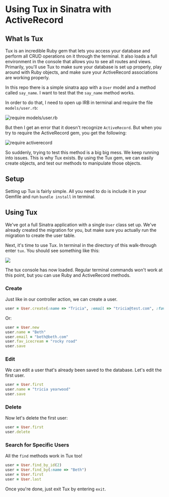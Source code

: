 # Using Tux in Sinatra with ActiveRecord

## What Is Tux

Tux is an incredible Ruby gem that lets you access your database and perform all CRUD operations on it through the terminal. It also loads a full environment in the console that allows you to see all routes and views. Primarily, you'll use Tux to make sure your database is set up properly, play around with Ruby objects, and make sure your ActiveRecord associations are working properly.

In this repo there is a simple sinatra app with a `User` model and a method called `say_name`. I want to test that the `say_name` method works.

In order to do that, I need to open up IRB in terminal and require the file `models/user.rb`:

![require models/user.rb](https://s3.amazonaws.com/learn-verified/Screen+Shot+2015-11-19+at+9.46.10+AM.png)

But then I get an error that it doesn't recognize `ActiveRecord`. But when you try to require the ActiveRecord gem, you get the following:

![require activerecord](https://s3.amazonaws.com/learn-verified/require-activerecord.png)

So suddenly, trying to test this method is a big big mess. We keep running into issues. This is why Tux exists. By using the Tux gem, we can easily create objects, and test our methods to manipulate those objects.

## Setup

Setting up Tux is fairly simple. All you need to do is include it in your Gemfile and run `bundle install` in terminal.

## Using Tux

We've got a full Sinatra application with a single `User` class set up. We've already created the migration for you, but make sure you actually run the migration to create the user table.

Next, it's time to use Tux. In terminal in the directory of this walk-through enter `tux`. You should see something like this:

<img src="https://s3.amazonaws.com/learn-verified/tux.png">

The tux console has now loaded. Regular terminal commands won't work at this point, but you can use Ruby and ActiveRecord methods.

### Create

Just like in our controller action, we can create a user.

```ruby
user = User.create(:name => "Tricia", :email => "tricia@test.com", :fav_icecream => "mint chocolate chip")
```

Or:

```ruby
user = User.new
user.name = "Beth"
user.email = "beth@beth.com"
user.fav_icecream = "rocky road"
user.save
```

### Edit

We can edit a user that's already been saved to the database. Let's edit the first user.

```ruby
user = User.first
user.name = "tricia yearwood"
user.save
```

### Delete

Now let's delete the first user:

```ruby
user = User.first
user.delete
```

### Search for Specific Users

All the `find` methods work in Tux too!

```ruby
user = User.find_by_id(2)
user = User.find_by(:name => "Beth")
user = User.first
user = User.last
```

Once you're done, just exit Tux by entering `exit`.
